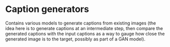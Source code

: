 # Caption generators

Contains various models to generate captions from existing images (the idea here is to generate captions at an intermediate step, then compare the generated captions with the input captions as a way to gauge how close the generated image is to the target, possibly as part of a GAN model).
